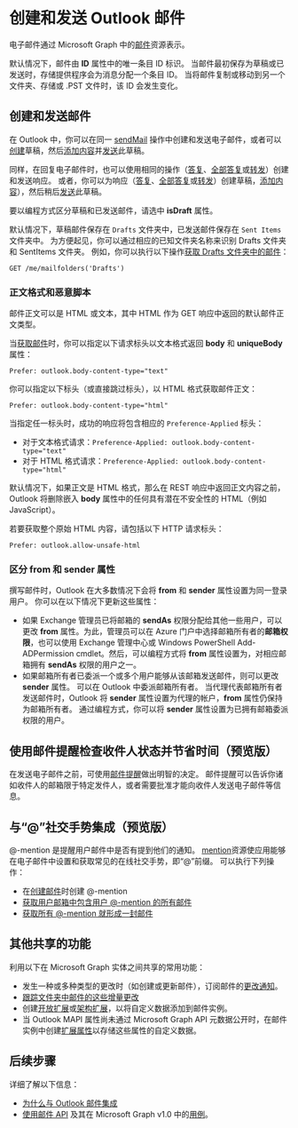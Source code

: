 # <a name="create-and-send-outlook-messages"></a>创建和发送 Outlook 邮件

电子邮件通过 Microsoft Graph 中的[邮件](../api-reference/v1.0/resources/message.md)资源表示。 

默认情况下，邮件由 **ID** 属性中的唯一条目 ID 标识。 当邮件最初保存为草稿或已发送时，存储提供程序会为消息分配一个条目 ID。 当将邮件复制或移动到另一个文件夹、存储或 .PST 文件时，该 ID 会发生变化。

## <a name="creating-and-sending-mail"></a>创建和发送邮件

在 Outlook 中，你可以在同一 [sendMail](../api-reference/v1.0/api/user_sendmail.md) 操作中创建和发送电子邮件，或者可以[创建](../api-reference/v1.0/api/user_post_messages.md)草稿，然后[添加内容](../api-reference/v1.0/api/message_update.md)并[发送](../api-reference/v1.0/api/message_send.md)此草稿。

同样，在回复电子邮件时，也可以使用相同的操作（[答复](../api-reference/v1.0/api/message_reply.md)、[全部答复](../api-reference/v1.0/api//message_replyall.md)或[转发](../api-reference/v1.0/api/message_forward.md)）创建和发送响应。 或者，你可以为响应（[答复](../api-reference/v1.0/api/message_createreply.md)、[全部答复](../api-reference/v1.0/api//message_createreplyall.md)或[转发](../api-reference/v1.0/api/message_createforward.md)）创建草稿，[添加内容](../api-reference/v1.0/api/message_update.md)），然后稍后[发送](../api-reference/v1.0/api/message_send.md)此草稿。

要以编程方式区分草稿和已发送邮件，请选中 **isDraft** 属性。 

默认情况下，草稿邮件保存在 `Drafts` 文件夹中，已发送邮件保存在 `Sent Items` 文件夹中。 为方便起见，你可以通过相应的已知文件夹名称来识别 Drafts 文件夹和 SentItems 文件夹。 例如，你可以执行以下操作[获取 Drafts 文件夹中的邮件](../api-reference/v1.0/api/user_list_messages.md)：

```http
GET /me/mailfolders('Drafts')
```

### <a name="body-format-and-malicious-script"></a>正文格式和恶意脚本

<!-- Remove the following 2 sections from the message.md topics 
-->

邮件正文可以是 HTML 或文本，其中 HTML 作为 GET 响应中返回的默认邮件正文类型。

当[获取邮件](../api-reference/v1.0/api/message_get.md)时，你可以指定以下请求标头以文本格式返回 **body** 和 **uniqueBody** 属性：

```
Prefer: outlook.body-content-type="text"
```
你可以指定以下标头（或直接跳过标头），以 HTML 格式获取邮件正文：
```
Prefer: outlook.body-content-type="html"
```

当指定任一标头时，成功的响应将包含相应的 `Preference-Applied` 标头：

- 对于文本格式请求：`Preference-Applied: outlook.body-content-type="text"`
- 对于 HTML 格式请求：`Preference-Applied: outlook.body-content-type="html"`

默认情况下，如果正文是 HTML 格式，那么在 REST 响应中返回正文内容之前，Outlook 将删除嵌入 **body** 属性中的任何具有潜在不安全性的 HTML（例如 JavaScript）。

若要获取整个原始 HTML 内容，请包括以下 HTTP 请求标头：
```
Prefer: outlook.allow-unsafe-html
```

### <a name="differentiating-the-from-and-sender-properties"></a>区分 from 和 sender 属性

撰写邮件时，Outlook 在大多数情况下会将 **from** 和 **sender** 属性设置为同一登录用户。 你可以在以下情况下更新这些属性：

- 如果 Exchange 管理员已将邮箱的 **sendAs** 权限分配给其他一些用户，可以更改 **from** 属性。为此，管理员可以在 Azure 门户中选择邮箱所有者的**邮箱权限**，也可以使用 Exchange 管理中心或 Windows PowerShell Add-ADPermission cmdlet。然后，可以编程方式将 **from** 属性设置为，对相应邮箱拥有 **sendAs** 权限的用户之一。
- 如果邮箱所有者已委派一个或多个用户能够从该邮箱发送邮件，则可以更改 **sender** 属性。 可以在 Outlook 中委派邮箱所有者。 当代理代表邮箱所有者发送邮件时，Outlook 将 **sender** 属性设置为代理的帐户，**from** 属性仍保持为邮箱所有者。 通过编程方式，你可以将 **sender** 属性设置为已拥有邮箱委派权限的用户。

## <a name="using-mailtips-to-check-recipient-status-and-save-time-preview"></a>使用邮件提醒检查收件人状态并节省时间（预览版）

在发送电子邮件之前，可使用[邮件提醒](../api-reference/beta/resources/mailtips.md)做出明智的决定。 邮件提醒可以告诉你诸如收件人的邮箱限于特定发件人，或者需要批准才能向收件人发送电子邮件等信息。

## <a name="integrating-with--social-gesture-preview"></a>与“@”社交手势集成（预览版）

@-mention 是提醒用户邮件中是否有提到他们的通知。 [mention](../api-reference/beta/resources/mention.md)资源使应用能够在电子邮件中设置和获取常见的在线社交手势，即“@”前缀。
可以执行下列操作：

- 在[创建邮件](../api-reference/beta/api/user_post_messages.md#request-2)时创建 @-mention
- [获取用户邮箱中包含用户 @-mention 的所有邮件](../api-reference/beta/api/user_list_messages.md#request-2)
- [获取所有 @-mention 就形成一封邮件](../api-reference/beta/api/message_get.md#request-2) 


## <a name="other-shared-capabilities"></a>其他共享的功能

利用以下在 Microsoft Graph 实体之间共享的常用功能：

- 发生一种或多种类型的更改时（如创建或更新邮件），订阅邮件的[更改通知](../api-reference/v1.0/resources/webhooks.md)。
- [跟踪文件夹中邮件的这些增量更改](delta_query_messages.md)
- 创建[开放扩展](extensibility_overview.md#open-extensions)或[架构扩展](extensibility_overview.md#schema-extensions)，以将自定义数据添加到邮件实例。
- 当 Outlook MAPI 属性尚未通过 Microsoft Graph API 元数据公开时，在邮件实例中创建[扩展属性](../api-reference/v1.0/resources/extended-properties-overview.md)以存储这些属性的自定义数据。

## <a name="next-steps"></a>后续步骤

详细了解以下信息：

- [为什么与 Outlook 邮件集成](outlook-mail-concept-overview.md)
- [使用邮件 API](../api-reference/v1.0/resources/mail_api_overview.md) 及其在 Microsoft Graph v1.0 中的[用例](../api-reference/v1.0/resources/mail_api_overview.md#common-use-cases)。